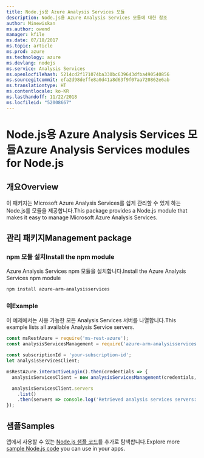 ```yaml
---
title: Node.js용 Azure Analysis Services 모듈
description: Node.js용 Azure Analysis Services 모듈에 대한 참조
author: Minewiskan
ms.author: owend
manager: kfile
ms.date: 07/18/2017
ms.topic: article
ms.prod: azure
ms.technology: azure
ms.devlang: nodejs
ms.service: Analysis Services
ms.openlocfilehash: 5214cd2f171074ba330bc639643dfba490540856
ms.sourcegitcommit: efa2d98deffe8a0d41a8d63f9f07aa720862e6ab
ms.translationtype: HT
ms.contentlocale: ko-KR
ms.lasthandoff: 11/22/2018
ms.locfileid: "52008667"
---
```

# <a name="azure-analysis-services-modules-for-nodejs"></a><span data-ttu-id="3e0ec-103">Node.js용 Azure Analysis Services 모듈</span><span class="sxs-lookup"><span data-stu-id="3e0ec-103">Azure Analysis Services modules for Node.js</span></span>

## <a name="overview"></a><span data-ttu-id="3e0ec-104">개요</span><span class="sxs-lookup"><span data-stu-id="3e0ec-104">Overview</span></span>
<span data-ttu-id="3e0ec-105">이 패키지는 Microsoft Azure Analysis Services를 쉽게 관리할 수 있게 하는 Node.js를 모듈을 제공합니다.</span><span class="sxs-lookup"><span data-stu-id="3e0ec-105">This package provides a Node.js module that makes it easy to manage Microsoft Azure Analysis Services.</span></span>

## <a name="management-package"></a><span data-ttu-id="3e0ec-106">관리 패키지</span><span class="sxs-lookup"><span data-stu-id="3e0ec-106">Management package</span></span>

### <a name="install-the-npm-module"></a><span data-ttu-id="3e0ec-107">npm 모듈 설치</span><span class="sxs-lookup"><span data-stu-id="3e0ec-107">Install the npm module</span></span>

<span data-ttu-id="3e0ec-108">Azure Analysis Services npm 모듈을 설치합니다.</span><span class="sxs-lookup"><span data-stu-id="3e0ec-108">Install the Azure Analysis Services npm module</span></span>

```bash
npm install azure-arm-analysisservices
```

### <a name="example"></a><span data-ttu-id="3e0ec-109">예</span><span class="sxs-lookup"><span data-stu-id="3e0ec-109">Example</span></span>

<span data-ttu-id="3e0ec-110">이 예제에서는 사용 가능한 모든 Analysis Services 서버를 나열합니다.</span><span class="sxs-lookup"><span data-stu-id="3e0ec-110">This example lists all available Analysis Service servers.</span></span>

```javascript
const msRestAzure = require('ms-rest-azure');
const analysisServicesManagement = require('azure-arm-analysisservices');

const subscriptionId = 'your-subscription-id';
let analysisServicesClient;

msRestAzure.interactiveLogin().then(credentials => {
  analysisServicesClient = new analysisServicesManagement(credentials, subscriptionId);

  analysisServicesClient.servers
    .list()
    .then(servers => console.log('Retrieved analysis services servers: ', servers));
});
```

## <a name="samples"></a><span data-ttu-id="3e0ec-111">샘플</span><span class="sxs-lookup"><span data-stu-id="3e0ec-111">Samples</span></span>

<span data-ttu-id="3e0ec-112">앱에서 사용할 수 있는 [Node.js 샘플 코드](https://azure.microsoft.com/resources/samples/?platform=nodejs)를 추가로 탐색합니다.</span><span class="sxs-lookup"><span data-stu-id="3e0ec-112">Explore more [sample Node.js code](https://azure.microsoft.com/resources/samples/?platform=nodejs) you can use in your apps.</span></span>
